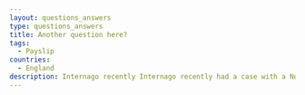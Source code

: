 ```yaml
---
layout: questions_answers
type: questions_answers
title: Another question here?
tags:
  - Payslip
countries:
  - England
description: Internago recently Internago recently had a case with a Nordic e-commerce company selling consumer goods online to a few EU-markets. In this particular case, the company wanted to know if they were obliged to register a local company or a branch in order to pursue sales on the French market.
---
```

